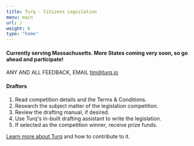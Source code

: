 ```yaml
---
title: Turq - Citizens Legislation
menu: main
url: /
weight: 6
type: "home"
---
```

  
  
#### Currently serving Massachusetts. More States coming very soon, so go ahead and participate!
  
  ANY AND ALL FEEDBACK, EMAIL [tim@turq.io](mailto:tim@turq.io)

#### Drafters

1. Read competition details and the Terms & Conditions.
2. Research the subject matter of the legislation competition.
3. Review the drafting manual, if desired.
4. Use Turq's in-built drafting assistant to write the legislation.
5. If selected as the competition winner, receive prize funds.


[Learn more about Turq](/about) and how to contribute to it.
